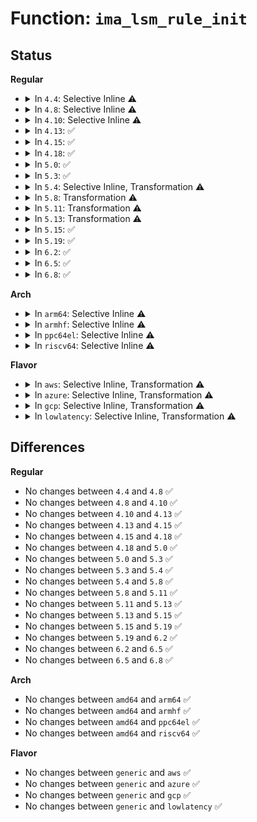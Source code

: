 # Function: <code>ima_lsm_rule_init</code>

## Status
<b>Regular</b>
<ul>
<li>
<details>
<summary>In <code>4.4</code>: Selective Inline ⚠️</summary>

```c
int ima_lsm_rule_init(struct ima_rule_entry *entry, substring_t *args, int lsm_rule, int audit_type);
```

**Collision:** Unique Static

**Inline:** Selective

**Transformation:** False

**Instances:**

```
In security/integrity/ima/ima_policy.c (ffffffff81398dc0)
Location: security/integrity/ima/ima_policy.c:467
Inline: True
Direct callers:
  - security/integrity/ima/ima_policy.c:ima_parse_rule
  - security/integrity/ima/ima_policy.c:ima_parse_rule
  - security/integrity/ima/ima_policy.c:ima_parse_rule
  - security/integrity/ima/ima_policy.c:ima_parse_rule
  - security/integrity/ima/ima_policy.c:ima_parse_rule
  - security/integrity/ima/ima_policy.c:ima_parse_rule
```
**Symbols:**

```
ffffffff81398dc0-ffffffff81398e46: ima_lsm_rule_init (STB_LOCAL)
```
</details>
</li>
<li>
<details>
<summary>In <code>4.8</code>: Selective Inline ⚠️</summary>

```c
int ima_lsm_rule_init(struct ima_rule_entry *entry, substring_t *args, int lsm_rule, int audit_type);
```

**Collision:** Unique Static

**Inline:** Selective

**Transformation:** False

**Instances:**

```
In security/integrity/ima/ima_policy.c (ffffffff813d5510)
Location: security/integrity/ima/ima_policy.c:519
Inline: True
Direct callers:
  - security/integrity/ima/ima_policy.c:ima_parse_rule
  - security/integrity/ima/ima_policy.c:ima_parse_rule
  - security/integrity/ima/ima_policy.c:ima_parse_rule
  - security/integrity/ima/ima_policy.c:ima_parse_rule
  - security/integrity/ima/ima_policy.c:ima_parse_rule
  - security/integrity/ima/ima_policy.c:ima_parse_rule
```
**Symbols:**

```
ffffffff813d5510-ffffffff813d5594: ima_lsm_rule_init (STB_LOCAL)
```
</details>
</li>
<li>
<details>
<summary>In <code>4.10</code>: Selective Inline ⚠️</summary>

```c
int ima_lsm_rule_init(struct ima_rule_entry *entry, substring_t *args, int lsm_rule, int audit_type);
```

**Collision:** Unique Static

**Inline:** Selective

**Transformation:** False

**Instances:**

```
In security/integrity/ima/ima_policy.c (ffffffff813ecde0)
Location: security/integrity/ima/ima_policy.c:519
Inline: True
Direct callers:
  - security/integrity/ima/ima_policy.c:ima_parse_rule
  - security/integrity/ima/ima_policy.c:ima_parse_rule
  - security/integrity/ima/ima_policy.c:ima_parse_rule
  - security/integrity/ima/ima_policy.c:ima_parse_rule
  - security/integrity/ima/ima_policy.c:ima_parse_rule
  - security/integrity/ima/ima_policy.c:ima_parse_rule
```
**Symbols:**

```
ffffffff813ecde0-ffffffff813ece64: ima_lsm_rule_init (STB_LOCAL)
```
</details>
</li>
<li>
<details>
<summary>In <code>4.13</code>: ✅</summary>

```c
int ima_lsm_rule_init(struct ima_rule_entry *entry, substring_t *args, int lsm_rule, int audit_type);
```

**Collision:** Unique Static

**Inline:** No

**Transformation:** False

**Instances:**

```
In security/integrity/ima/ima_policy.c (ffffffff813f9250)
Location: security/integrity/ima/ima_policy.c:566
Inline: False
Direct callers:
  - security/integrity/ima/ima_policy.c:ima_parse_rule
  - security/integrity/ima/ima_policy.c:ima_parse_rule
  - security/integrity/ima/ima_policy.c:ima_parse_rule
  - security/integrity/ima/ima_policy.c:ima_parse_rule
  - security/integrity/ima/ima_policy.c:ima_parse_rule
  - security/integrity/ima/ima_policy.c:ima_parse_rule
```
**Symbols:**

```
ffffffff813f9250-ffffffff813f92cf: ima_lsm_rule_init (STB_LOCAL)
```
</details>
</li>
<li>
<details>
<summary>In <code>4.15</code>: ✅</summary>

```c
int ima_lsm_rule_init(struct ima_rule_entry *entry, substring_t *args, int lsm_rule, int audit_type);
```

**Collision:** Unique Static

**Inline:** No

**Transformation:** False

**Instances:**

```
In security/integrity/ima/ima_policy.c (ffffffff814216e0)
Location: security/integrity/ima/ima_policy.c:566
Inline: False
Direct callers:
  - security/integrity/ima/ima_policy.c:ima_parse_rule
  - security/integrity/ima/ima_policy.c:ima_parse_rule
  - security/integrity/ima/ima_policy.c:ima_parse_rule
  - security/integrity/ima/ima_policy.c:ima_parse_rule
  - security/integrity/ima/ima_policy.c:ima_parse_rule
  - security/integrity/ima/ima_policy.c:ima_parse_rule
```
**Symbols:**

```
ffffffff814216e0-ffffffff8142175f: ima_lsm_rule_init (STB_LOCAL)
```
</details>
</li>
<li>
<details>
<summary>In <code>4.18</code>: ✅</summary>

```c
int ima_lsm_rule_init(struct ima_rule_entry *entry, substring_t *args, int lsm_rule, int audit_type);
```

**Collision:** Unique Static

**Inline:** No

**Transformation:** False

**Instances:**

```
In security/integrity/ima/ima_policy.c (ffffffff81453c10)
Location: security/integrity/ima/ima_policy.c:590
Inline: False
Direct callers:
  - security/integrity/ima/ima_policy.c:ima_parse_rule
  - security/integrity/ima/ima_policy.c:ima_parse_rule
  - security/integrity/ima/ima_policy.c:ima_parse_rule
  - security/integrity/ima/ima_policy.c:ima_parse_rule
  - security/integrity/ima/ima_policy.c:ima_parse_rule
  - security/integrity/ima/ima_policy.c:ima_parse_rule
```
**Symbols:**

```
ffffffff81453c10-ffffffff81453c8f: ima_lsm_rule_init (STB_LOCAL)
```
</details>
</li>
<li>
<details>
<summary>In <code>5.0</code>: ✅</summary>

```c
int ima_lsm_rule_init(struct ima_rule_entry *entry, substring_t *args, int lsm_rule, int audit_type);
```

**Collision:** Unique Static

**Inline:** No

**Transformation:** False

**Instances:**

```
In security/integrity/ima/ima_policy.c (ffffffff81470de0)
Location: security/integrity/ima/ima_policy.c:717
Inline: False
Direct callers:
  - security/integrity/ima/ima_policy.c:ima_parse_rule
  - security/integrity/ima/ima_policy.c:ima_parse_rule
  - security/integrity/ima/ima_policy.c:ima_parse_rule
  - security/integrity/ima/ima_policy.c:ima_parse_rule
  - security/integrity/ima/ima_policy.c:ima_parse_rule
  - security/integrity/ima/ima_policy.c:ima_parse_rule
```
**Symbols:**

```
ffffffff81470de0-ffffffff81470e5f: ima_lsm_rule_init (STB_LOCAL)
```
</details>
</li>
<li>
<details>
<summary>In <code>5.3</code>: ✅</summary>

```c
int ima_lsm_rule_init(struct ima_rule_entry *entry, substring_t *args, int lsm_rule, int audit_type);
```

**Collision:** Unique Static

**Inline:** No

**Transformation:** False

**Instances:**

```
In security/integrity/ima/ima_policy.c (ffffffff8149e820)
Location: security/integrity/ima/ima_policy.c:802
Inline: False
Direct callers:
  - security/integrity/ima/ima_policy.c:ima_parse_rule
  - security/integrity/ima/ima_policy.c:ima_parse_rule
  - security/integrity/ima/ima_policy.c:ima_parse_rule
  - security/integrity/ima/ima_policy.c:ima_parse_rule
  - security/integrity/ima/ima_policy.c:ima_parse_rule
  - security/integrity/ima/ima_policy.c:ima_parse_rule
```
**Symbols:**

```
ffffffff8149e820-ffffffff8149e8a1: ima_lsm_rule_init (STB_LOCAL)
```
</details>
</li>
<li>
<details>
<summary>In <code>5.4</code>: Selective Inline, Transformation ⚠️</summary>

```c
int ima_lsm_rule_init(struct ima_rule_entry *entry, substring_t *args, int lsm_rule, int audit_type);
```

**Collision:** Unique Static

**Inline:** Selective

**Transformation:** True

**Instances:**

```
In security/integrity/ima/ima_policy.c (ffffffff814ba4b8)
Location: security/integrity/ima/ima_policy.c:810
Inline: True
Direct callers:
  - security/integrity/ima/ima_policy.c:ima_parse_rule
  - security/integrity/ima/ima_policy.c:ima_parse_rule
  - security/integrity/ima/ima_policy.c:ima_parse_rule
  - security/integrity/ima/ima_policy.c:ima_parse_rule
  - security/integrity/ima/ima_policy.c:ima_parse_rule
  - security/integrity/ima/ima_policy.c:ima_parse_rule
```
**Symbols:**

```
ffffffff814b8cd0-ffffffff814b8d49: ima_lsm_rule_init (STB_LOCAL)
ffffffff814ba4b8-ffffffff814ba4f6: ima_lsm_rule_init.cold (STB_LOCAL)
```
</details>
</li>
<li>
<details>
<summary>In <code>5.8</code>: Transformation ⚠️</summary>

```c
int ima_lsm_rule_init(struct ima_rule_entry *entry, substring_t *args, int lsm_rule, int audit_type);
```

**Collision:** Unique Static

**Inline:** No

**Transformation:** True

**Instances:**

```
In security/integrity/ima/ima_policy.c (0)
Location: security/integrity/ima/ima_policy.c:923
Inline: False
Direct callers:
  - security/integrity/ima/ima_policy.c:ima_parse_rule
  - security/integrity/ima/ima_policy.c:ima_parse_rule
  - security/integrity/ima/ima_policy.c:ima_parse_rule
  - security/integrity/ima/ima_policy.c:ima_parse_rule
  - security/integrity/ima/ima_policy.c:ima_parse_rule
  - security/integrity/ima/ima_policy.c:ima_parse_rule
```
**Symbols:**

```
ffffffff81518aa0-ffffffff81518b43: ima_lsm_rule_init (STB_LOCAL)
ffffffff8151a694-ffffffff8151a6dd: ima_lsm_rule_init.cold (STB_LOCAL)
```
</details>
</li>
<li>
<details>
<summary>In <code>5.11</code>: Transformation ⚠️</summary>

```c
int ima_lsm_rule_init(struct ima_rule_entry *entry, substring_t *args, int lsm_rule, int audit_type);
```

**Collision:** Unique Static

**Inline:** No

**Transformation:** True

**Instances:**

```
In security/integrity/ima/ima_policy.c (0)
Location: security/integrity/ima/ima_policy.c:969
Inline: False
Direct callers:
  - security/integrity/ima/ima_policy.c:ima_parse_rule
  - security/integrity/ima/ima_policy.c:ima_parse_rule
  - security/integrity/ima/ima_policy.c:ima_parse_rule
  - security/integrity/ima/ima_policy.c:ima_parse_rule
  - security/integrity/ima/ima_policy.c:ima_parse_rule
  - security/integrity/ima/ima_policy.c:ima_parse_rule
```
**Symbols:**

```
ffffffff81535980-ffffffff81535a56: ima_lsm_rule_init (STB_LOCAL)
ffffffff81bf1d22-ffffffff81bf1d44: ima_lsm_rule_init.cold (STB_LOCAL)
```
</details>
</li>
<li>
<details>
<summary>In <code>5.13</code>: Transformation ⚠️</summary>

```c
int ima_lsm_rule_init(struct ima_rule_entry *entry, substring_t *args, int lsm_rule, int audit_type);
```

**Collision:** Unique Static

**Inline:** No

**Transformation:** True

**Instances:**

```
In security/integrity/ima/ima_policy.c (0)
Location: security/integrity/ima/ima_policy.c:1010
Inline: False
Direct callers:
  - security/integrity/ima/ima_policy.c:ima_parse_rule
  - security/integrity/ima/ima_policy.c:ima_parse_rule
  - security/integrity/ima/ima_policy.c:ima_parse_rule
  - security/integrity/ima/ima_policy.c:ima_parse_rule
  - security/integrity/ima/ima_policy.c:ima_parse_rule
  - security/integrity/ima/ima_policy.c:ima_parse_rule
```
**Symbols:**

```
ffffffff8153dff0-ffffffff8153e0c9: ima_lsm_rule_init (STB_LOCAL)
ffffffff81be3d42-ffffffff81be3d64: ima_lsm_rule_init.cold (STB_LOCAL)
```
</details>
</li>
<li>
<details>
<summary>In <code>5.15</code>: ✅</summary>

```c
int ima_lsm_rule_init(struct ima_rule_entry *entry, substring_t *args, int lsm_rule, int audit_type);
```

**Collision:** Unique Static

**Inline:** No

**Transformation:** False

**Instances:**

```
In security/integrity/ima/ima_policy.c (ffffffff8159cf30)
Location: security/integrity/ima/ima_policy.c:1066
Inline: False
Direct callers:
  - security/integrity/ima/ima_policy.c:ima_parse_rule
  - security/integrity/ima/ima_policy.c:ima_parse_rule
  - security/integrity/ima/ima_policy.c:ima_parse_rule
  - security/integrity/ima/ima_policy.c:ima_parse_rule
  - security/integrity/ima/ima_policy.c:ima_parse_rule
  - security/integrity/ima/ima_policy.c:ima_parse_rule
```
**Symbols:**

```
ffffffff8159cf30-ffffffff8159d1e0: ima_lsm_rule_init (STB_LOCAL)
```
</details>
</li>
<li>
<details>
<summary>In <code>5.19</code>: ✅</summary>

```c
int ima_lsm_rule_init(struct ima_rule_entry *entry, substring_t *args, int lsm_rule, int audit_type);
```

**Collision:** Unique Static

**Inline:** No

**Transformation:** False

**Instances:**

```
In security/integrity/ima/ima_policy.c (ffffffff816421b0)
Location: security/integrity/ima/ima_policy.c:1114
Inline: False
Direct callers:
  - security/integrity/ima/ima_policy.c:ima_parse_rule
  - security/integrity/ima/ima_policy.c:ima_parse_rule
  - security/integrity/ima/ima_policy.c:ima_parse_rule
  - security/integrity/ima/ima_policy.c:ima_parse_rule
  - security/integrity/ima/ima_policy.c:ima_parse_rule
  - security/integrity/ima/ima_policy.c:ima_parse_rule
```
**Symbols:**

```
ffffffff816421b0-ffffffff81642455: ima_lsm_rule_init (STB_LOCAL)
```
</details>
</li>
<li>
<details>
<summary>In <code>6.2</code>: ✅</summary>

```c
int ima_lsm_rule_init(struct ima_rule_entry *entry, substring_t *args, int lsm_rule, int audit_type);
```

**Collision:** Unique Static

**Inline:** No

**Transformation:** False

**Instances:**

```
In security/integrity/ima/ima_policy.c (ffffffff816fa780)
Location: security/integrity/ima/ima_policy.c:1161
Inline: False
Direct callers:
  - security/integrity/ima/ima_policy.c:ima_parse_rule
  - security/integrity/ima/ima_policy.c:ima_parse_rule
  - security/integrity/ima/ima_policy.c:ima_parse_rule
  - security/integrity/ima/ima_policy.c:ima_parse_rule
  - security/integrity/ima/ima_policy.c:ima_parse_rule
  - security/integrity/ima/ima_policy.c:ima_parse_rule
```
**Symbols:**

```
ffffffff816fa780-ffffffff816faa51: ima_lsm_rule_init (STB_LOCAL)
```
</details>
</li>
<li>
<details>
<summary>In <code>6.5</code>: ✅</summary>

```c
int ima_lsm_rule_init(struct ima_rule_entry *entry, substring_t *args, int lsm_rule, int audit_type);
```

**Collision:** Unique Static

**Inline:** No

**Transformation:** False

**Instances:**

```
In security/integrity/ima/ima_policy.c (ffffffff81734880)
Location: security/integrity/ima/ima_policy.c:1163
Inline: False
Direct callers:
  - security/integrity/ima/ima_policy.c:ima_parse_rule
  - security/integrity/ima/ima_policy.c:ima_parse_rule
  - security/integrity/ima/ima_policy.c:ima_parse_rule
  - security/integrity/ima/ima_policy.c:ima_parse_rule
  - security/integrity/ima/ima_policy.c:ima_parse_rule
  - security/integrity/ima/ima_policy.c:ima_parse_rule
```
**Symbols:**

```
ffffffff81734880-ffffffff81734b51: ima_lsm_rule_init (STB_LOCAL)
```
</details>
</li>
<li>
<details>
<summary>In <code>6.8</code>: ✅</summary>

```c
int ima_lsm_rule_init(struct ima_rule_entry *entry, substring_t *args, int lsm_rule, int audit_type);
```

**Collision:** Unique Static

**Inline:** No

**Transformation:** False

**Instances:**

```
In security/integrity/ima/ima_policy.c (ffffffff81775390)
Location: security/integrity/ima/ima_policy.c:1156
Inline: False
Direct callers:
  - security/integrity/ima/ima_policy.c:ima_parse_rule
  - security/integrity/ima/ima_policy.c:ima_parse_rule
  - security/integrity/ima/ima_policy.c:ima_parse_rule
  - security/integrity/ima/ima_policy.c:ima_parse_rule
  - security/integrity/ima/ima_policy.c:ima_parse_rule
  - security/integrity/ima/ima_policy.c:ima_parse_rule
```
**Symbols:**

```
ffffffff81775390-ffffffff81775661: ima_lsm_rule_init (STB_LOCAL)
```
</details>
</li>
</ul>
<b>Arch</b>
<ul>
<li>
<details>
<summary>In <code>arm64</code>: Selective Inline ⚠️</summary>

```c
int ima_lsm_rule_init(struct ima_rule_entry *entry, substring_t *args, int lsm_rule, int audit_type);
```

**Collision:** Unique Static

**Inline:** Selective

**Transformation:** False

**Instances:**

```
In security/integrity/ima/ima_policy.c (ffff8000105b1048)
Location: security/integrity/ima/ima_policy.c:810
Inline: True
Direct callers:
  - security/integrity/ima/ima_policy.c:ima_parse_rule
  - security/integrity/ima/ima_policy.c:ima_parse_rule
  - security/integrity/ima/ima_policy.c:ima_parse_rule
  - security/integrity/ima/ima_policy.c:ima_parse_rule
  - security/integrity/ima/ima_policy.c:ima_parse_rule
  - security/integrity/ima/ima_policy.c:ima_parse_rule
```
**Symbols:**

```
ffff8000105b1048-ffff8000105b1128: ima_lsm_rule_init (STB_LOCAL)
```
</details>
</li>
<li>
<details>
<summary>In <code>armhf</code>: Selective Inline ⚠️</summary>

```c
int ima_lsm_rule_init(struct ima_rule_entry *entry, substring_t *args, int lsm_rule, int audit_type);
```

**Collision:** Unique Static

**Inline:** Selective

**Transformation:** False

**Instances:**

```
In security/integrity/ima/ima_policy.c (c07606a0)
Location: security/integrity/ima/ima_policy.c:810
Inline: True
Direct callers:
  - security/integrity/ima/ima_policy.c:ima_parse_rule
  - security/integrity/ima/ima_policy.c:ima_parse_rule
  - security/integrity/ima/ima_policy.c:ima_parse_rule
  - security/integrity/ima/ima_policy.c:ima_parse_rule
  - security/integrity/ima/ima_policy.c:ima_parse_rule
  - security/integrity/ima/ima_policy.c:ima_parse_rule
```
**Symbols:**

```
c07606a0-c0760764: ima_lsm_rule_init (STB_LOCAL)
```
</details>
</li>
<li>
<details>
<summary>In <code>ppc64el</code>: Selective Inline ⚠️</summary>

```c
int ima_lsm_rule_init(struct ima_rule_entry *entry, substring_t *args, int lsm_rule, int audit_type);
```

**Collision:** Unique Static

**Inline:** Selective

**Transformation:** False

**Instances:**

```
In security/integrity/ima/ima_policy.c (c000000000730f70)
Location: security/integrity/ima/ima_policy.c:810
Inline: True
Direct callers:
  - security/integrity/ima/ima_policy.c:ima_parse_rule
  - security/integrity/ima/ima_policy.c:ima_parse_rule
  - security/integrity/ima/ima_policy.c:ima_parse_rule
  - security/integrity/ima/ima_policy.c:ima_parse_rule
  - security/integrity/ima/ima_policy.c:ima_parse_rule
  - security/integrity/ima/ima_policy.c:ima_parse_rule
```
**Symbols:**

```
c000000000730f70-c00000000073109c: ima_lsm_rule_init (STB_LOCAL)
```
</details>
</li>
<li>
<details>
<summary>In <code>riscv64</code>: Selective Inline ⚠️</summary>

```c
int ima_lsm_rule_init(struct ima_rule_entry *entry, substring_t *args, int lsm_rule, int audit_type);
```

**Collision:** Unique Static

**Inline:** Selective

**Transformation:** False

**Instances:**

```
In security/integrity/ima/ima_policy.c (ffffffe0003f8ac4)
Location: security/integrity/ima/ima_policy.c:810
Inline: True
Direct callers:
  - security/integrity/ima/ima_policy.c:ima_parse_rule
  - security/integrity/ima/ima_policy.c:ima_parse_rule
  - security/integrity/ima/ima_policy.c:ima_parse_rule
  - security/integrity/ima/ima_policy.c:ima_parse_rule
  - security/integrity/ima/ima_policy.c:ima_parse_rule
  - security/integrity/ima/ima_policy.c:ima_parse_rule
```
**Symbols:**

```
ffffffe0003f8ac4-ffffffe0003f8b8c: ima_lsm_rule_init (STB_LOCAL)
```
</details>
</li>
</ul>
<b>Flavor</b>
<ul>
<li>
<details>
<summary>In <code>aws</code>: Selective Inline, Transformation ⚠️</summary>

```c
int ima_lsm_rule_init(struct ima_rule_entry *entry, substring_t *args, int lsm_rule, int audit_type);
```

**Collision:** Unique Static

**Inline:** Selective

**Transformation:** True

**Instances:**

```
In security/integrity/ima/ima_policy.c (ffffffff814b2a98)
Location: security/integrity/ima/ima_policy.c:810
Inline: True
Direct callers:
  - security/integrity/ima/ima_policy.c:ima_parse_rule
  - security/integrity/ima/ima_policy.c:ima_parse_rule
  - security/integrity/ima/ima_policy.c:ima_parse_rule
  - security/integrity/ima/ima_policy.c:ima_parse_rule
  - security/integrity/ima/ima_policy.c:ima_parse_rule
  - security/integrity/ima/ima_policy.c:ima_parse_rule
```
**Symbols:**

```
ffffffff814b12b0-ffffffff814b1329: ima_lsm_rule_init (STB_LOCAL)
ffffffff814b2a98-ffffffff814b2ad6: ima_lsm_rule_init.cold (STB_LOCAL)
```
</details>
</li>
<li>
<details>
<summary>In <code>azure</code>: Selective Inline, Transformation ⚠️</summary>

```c
int ima_lsm_rule_init(struct ima_rule_entry *entry, substring_t *args, int lsm_rule, int audit_type);
```

**Collision:** Unique Static

**Inline:** Selective

**Transformation:** True

**Instances:**

```
In security/integrity/ima/ima_policy.c (ffffffff814a34b8)
Location: security/integrity/ima/ima_policy.c:810
Inline: True
Direct callers:
  - security/integrity/ima/ima_policy.c:ima_parse_rule
  - security/integrity/ima/ima_policy.c:ima_parse_rule
  - security/integrity/ima/ima_policy.c:ima_parse_rule
  - security/integrity/ima/ima_policy.c:ima_parse_rule
  - security/integrity/ima/ima_policy.c:ima_parse_rule
  - security/integrity/ima/ima_policy.c:ima_parse_rule
```
**Symbols:**

```
ffffffff814a1cd0-ffffffff814a1d49: ima_lsm_rule_init (STB_LOCAL)
ffffffff814a34b8-ffffffff814a34f6: ima_lsm_rule_init.cold (STB_LOCAL)
```
</details>
</li>
<li>
<details>
<summary>In <code>gcp</code>: Selective Inline, Transformation ⚠️</summary>

```c
int ima_lsm_rule_init(struct ima_rule_entry *entry, substring_t *args, int lsm_rule, int audit_type);
```

**Collision:** Unique Static

**Inline:** Selective

**Transformation:** True

**Instances:**

```
In security/integrity/ima/ima_policy.c (ffffffff814aeb28)
Location: security/integrity/ima/ima_policy.c:810
Inline: True
Direct callers:
  - security/integrity/ima/ima_policy.c:ima_parse_rule
  - security/integrity/ima/ima_policy.c:ima_parse_rule
  - security/integrity/ima/ima_policy.c:ima_parse_rule
  - security/integrity/ima/ima_policy.c:ima_parse_rule
  - security/integrity/ima/ima_policy.c:ima_parse_rule
  - security/integrity/ima/ima_policy.c:ima_parse_rule
```
**Symbols:**

```
ffffffff814ad340-ffffffff814ad3b9: ima_lsm_rule_init (STB_LOCAL)
ffffffff814aeb28-ffffffff814aeb66: ima_lsm_rule_init.cold (STB_LOCAL)
```
</details>
</li>
<li>
<details>
<summary>In <code>lowlatency</code>: Selective Inline, Transformation ⚠️</summary>

```c
int ima_lsm_rule_init(struct ima_rule_entry *entry, substring_t *args, int lsm_rule, int audit_type);
```

**Collision:** Unique Static

**Inline:** Selective

**Transformation:** True

**Instances:**

```
In security/integrity/ima/ima_policy.c (ffffffff814c7594)
Location: security/integrity/ima/ima_policy.c:810
Inline: True
Direct callers:
  - security/integrity/ima/ima_policy.c:ima_parse_rule
  - security/integrity/ima/ima_policy.c:ima_parse_rule
  - security/integrity/ima/ima_policy.c:ima_parse_rule
  - security/integrity/ima/ima_policy.c:ima_parse_rule
  - security/integrity/ima/ima_policy.c:ima_parse_rule
  - security/integrity/ima/ima_policy.c:ima_parse_rule
```
**Symbols:**

```
ffffffff814c5d90-ffffffff814c5e09: ima_lsm_rule_init (STB_LOCAL)
ffffffff814c7594-ffffffff814c75d2: ima_lsm_rule_init.cold (STB_LOCAL)
```
</details>
</li>
</ul>

## Differences
<b>Regular</b>
<ul>
<li>
No changes between <code>4.4</code> and <code>4.8</code> ✅
</li>
<li>
No changes between <code>4.8</code> and <code>4.10</code> ✅
</li>
<li>
No changes between <code>4.10</code> and <code>4.13</code> ✅
</li>
<li>
No changes between <code>4.13</code> and <code>4.15</code> ✅
</li>
<li>
No changes between <code>4.15</code> and <code>4.18</code> ✅
</li>
<li>
No changes between <code>4.18</code> and <code>5.0</code> ✅
</li>
<li>
No changes between <code>5.0</code> and <code>5.3</code> ✅
</li>
<li>
No changes between <code>5.3</code> and <code>5.4</code> ✅
</li>
<li>
No changes between <code>5.4</code> and <code>5.8</code> ✅
</li>
<li>
No changes between <code>5.8</code> and <code>5.11</code> ✅
</li>
<li>
No changes between <code>5.11</code> and <code>5.13</code> ✅
</li>
<li>
No changes between <code>5.13</code> and <code>5.15</code> ✅
</li>
<li>
No changes between <code>5.15</code> and <code>5.19</code> ✅
</li>
<li>
No changes between <code>5.19</code> and <code>6.2</code> ✅
</li>
<li>
No changes between <code>6.2</code> and <code>6.5</code> ✅
</li>
<li>
No changes between <code>6.5</code> and <code>6.8</code> ✅
</li>
</ul>
<b>Arch</b>
<ul>
<li>
No changes between <code>amd64</code> and <code>arm64</code> ✅
</li>
<li>
No changes between <code>amd64</code> and <code>armhf</code> ✅
</li>
<li>
No changes between <code>amd64</code> and <code>ppc64el</code> ✅
</li>
<li>
No changes between <code>amd64</code> and <code>riscv64</code> ✅
</li>
</ul>
<b>Flavor</b>
<ul>
<li>
No changes between <code>generic</code> and <code>aws</code> ✅
</li>
<li>
No changes between <code>generic</code> and <code>azure</code> ✅
</li>
<li>
No changes between <code>generic</code> and <code>gcp</code> ✅
</li>
<li>
No changes between <code>generic</code> and <code>lowlatency</code> ✅
</li>
</ul>
